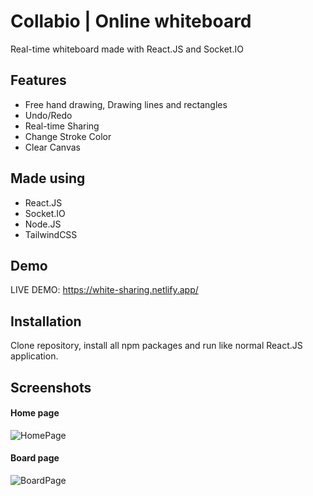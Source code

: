 # Collabio | Online whiteboard

Real-time whiteboard made with React.JS and Socket.IO
## Features

- Free hand drawing, Drawing lines and rectangles
- Undo/Redo
- Real-time Sharing
- Change Stroke Color
- Clear Canvas

## Made using

- React.JS
- Socket.IO
- Node.JS
- TailwindCSS


## Demo

LIVE DEMO: https://white-sharing.netlify.app/


## Installation
Clone repository, install all npm packages and run like normal React.JS application.


## Screenshots

#### Home page
![HomePage](https://github.com/Amanthukral12/Whiteboard-Sharing/assets/47064923/351bc26a-34cb-4acb-8b1b-465081119fa5)


#### Board page
![BoardPage](https://github.com/Amanthukral12/Whiteboard-Sharing/assets/47064923/f021efbb-6b60-4a21-8780-87e52313890c)



